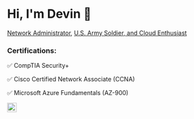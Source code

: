 # Hi, I'm Devin 👋 

[Network Administrator](https://github.com/DMCKNET), [U.S. Army Soldier, and Cloud Enthusiast](https://www.linkedin.com/in/devin-mckinney-734772122)

### Certifications:

:white_check_mark: CompTIA Security+

:white_check_mark: Cisco Certified Network Associate (CCNA)

:white_check_mark: Microsoft Azure Fundamentals (AZ-900)

[<img align="left" alt="DMCKNET | LinkedIn" width="22px" src="https://cdn.jsdelivr.net/npm/simple-icons@v3/icons/linkedin.svg" />][linkedin]

[linkedin]: ttps://www.linkedin.com/in/devin-mckinney-734772122/
